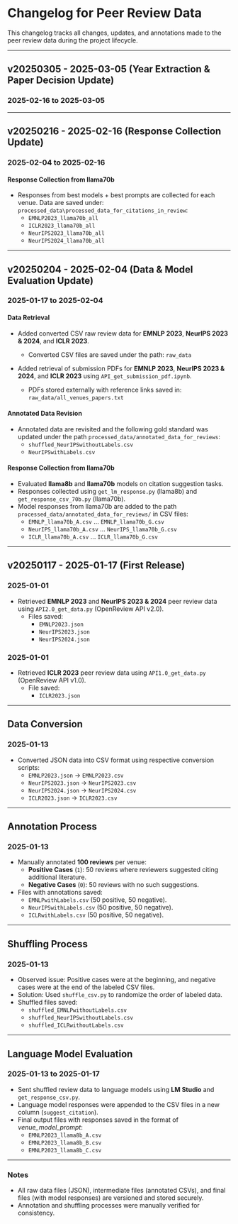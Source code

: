 # Changelog for Peer Review Data

This changelog tracks all changes, updates, and annotations made to the peer review data during the project lifecycle.

---
## **v20250305 - 2025-03-05 (Year Extraction & Paper Decision Update)**
### **2025-02-16 to 2025-03-05**








---
## **v20250216 - 2025-02-16 (Response Collection Update)**
### **2025-02-04 to 2025-02-16**
#### **Response Collection from llama70b**
- Responses from best models + best prompts are collected for each venue. Data are saved under: `processed_data\processed_data_for_citations_in_review`:
  - `EMNLP2023_llama70b_all`
  - `ICLR2023_llama70b_all`
  - `NeurIPS2023_llama70b_all`
  - `NeurIPS2024_llama70b_all`

---
## **v20250204 - 2025-02-04 (Data & Model Evaluation Update)**
### **2025-01-17 to 2025-02-04**
#### **Data Retrieval**
- Added converted CSV raw review data for **EMNLP 2023**, **NeurIPS 2023 & 2024**, and **ICLR 2023**.
  - Converted CSV files are saved under the path: `raw_data`
    
- Added retrieval of submission PDFs for **EMNLP 2023**, **NeurIPS 2023 & 2024**, and **ICLR 2023** using `API_get_submission_pdf.ipynb`.
  - PDFs stored externally with reference links saved in: `raw_data/all_venues_papers.txt`
    
#### **Annotated Data Revision**
- Annotated data are revisited and the following gold standard was updated under the path `processed_data/annotated_data_for_reviews`:
  - `shuffled_NeurIPSwithoutLabels.csv`
  - `NeurIPSwithLabels.csv`

#### **Response Collection from llama70b**
- Evaluated **llama8b** and **llama70b** models on citation suggestion tasks.
- Responses collected using `get_lm_response.py` (llama8b) and `get_response_csv_70b.py` (llama70b).
- Model responses from llama70b are added to the path `processed_data/annotated_data_for_reviews/` in CSV files:
  - `EMNLP_llama70b_A.csv` ... `EMNLP_llama70b_G.csv`
  - `NeurIPS_llama70b_A.csv` ... `NeurIPS_llama70b_G.csv`
  - `ICLR_llama70b_A.csv` ... `ICLR_llama70b_G.csv`

---
## **v20250117 - 2025-01-17 (First Release)**
### **2025-01-01**
- Retrieved **EMNLP 2023** and **NeurIPS 2023 & 2024** peer review data using `API2.0_get_data.py` (OpenReview API v2.0).  
  - Files saved:
    - `EMNLP2023.json`
    - `NeurIPS2023.json`
    - `NeurIPS2024.json`

### **2025-01-01**
- Retrieved **ICLR 2023** peer review data using `API1.0_get_data.py` (OpenReview API v1.0).  
  - File saved:
    - `ICLR2023.json`

---

## **Data Conversion**
### **2025-01-13**
- Converted JSON data into CSV format using respective conversion scripts:
  - `EMNLP2023.json` → `EMNLP2023.csv`
  - `NeurIPS2023.json` → `NeurIPS2023.csv`
  - `NeurIPS2024.json` → `NeurIPS2024.csv`
  - `ICLR2023.json` → `ICLR2023.csv`

---

## **Annotation Process**
### **2025-01-13**
- Manually annotated **100 reviews** per venue:
  - **Positive Cases** (`1`): 50 reviews where reviewers suggested citing additional literature.
  - **Negative Cases** (`0`): 50 reviews with no such suggestions.
- Files with annotations saved:
  - `EMNLPwithLabels.csv` (50 positive, 50 negative).
  - `NeurIPSwithLabels.csv` (50 positive, 50 negative).
  - `ICLRwithLabels.csv` (50 positive, 50 negative).

---

## **Shuffling Process**
### **2025-01-13**
- Observed issue: Positive cases were at the beginning, and negative cases were at the end of the labeled CSV files.
- Solution: Used `shuffle_csv.py` to randomize the order of labeled data.
- Shuffled files saved:
  - `shuffled_EMNLPwithoutLabels.csv`
  - `shuffled_NeurIPSwithoutLabels.csv`
  - `shuffled_ICLRwithoutLabels.csv`

---

## **Language Model Evaluation**
### **2025-01-13 to 2025-01-17**
- Sent shuffled review data to language models using **LM Studio** and `get_response_csv.py`.
- Language model responses were appended to the CSV files in a new column (`suggest_citation`).
- Final output files with responses saved in the format of *venue_model_prompt*:
  - `EMNLP2023_llama8b_A.csv`
  - `EMNLP2023_llama8b_B.csv`
  - `EMNLP2023_llama8b_C.csv`

---

### **Notes**
- All raw data files (JSON), intermediate files (annotated CSVs), and final files (with model responses) are versioned and stored securely.
- Annotation and shuffling processes were manually verified for consistency.
